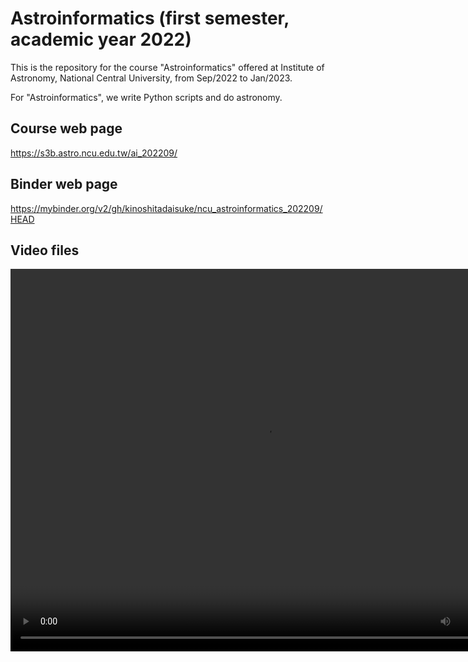 # Astroinformatics (first semester, academic year 2022) #

This is the repository for the course "Astroinformatics" offered at Institute of Astronomy, National Central University, from Sep/2022 to Jan/2023.

For "Astroinformatics", we write Python scripts and do astronomy.

## Course web page ##

https://s3b.astro.ncu.edu.tw/ai_202209/

## Binder web page ##

https://mybinder.org/v2/gh/kinoshitadaisuke/ncu_astroinformatics_202209/HEAD

## Video files ##

<video width="816" height="612" controls>
<source src="https://s3b.astro.ncu.edu.tw/ai_202209/video/solsys_3d_struct3_with_audio.mp4" type="video/mp4">
</video> 
